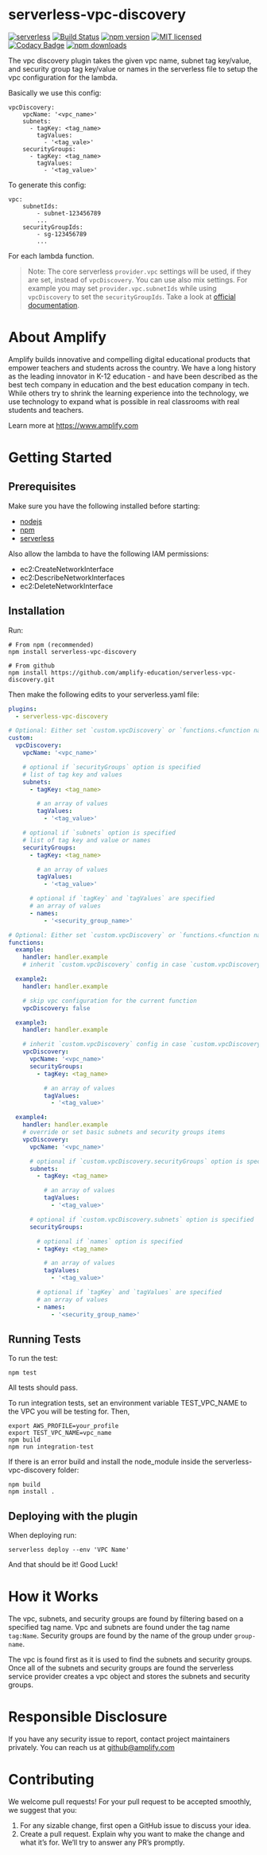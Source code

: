 # serverless-vpc-discovery

[![serverless](http://public.serverless.com/badges/v3.svg)](http://www.serverless.com)
[![Build Status](https://travis-ci.org/amplify-education/serverless-vpc-discovery.svg?branch=master)](https://travis-ci.org/amplify-education/serverless-vpc-discovery)
[![npm version](https://badge.fury.io/js/serverless-vpc-discovery.svg)](https://badge.fury.io/js/serverless-vpc-discovery)
[![MIT licensed](https://img.shields.io/badge/license-MIT-blue.svg)](https://raw.githubusercontent.com/amplify-education/serverless-vpc-discovery/master/LICENSE)
[![Codacy Badge](https://app.codacy.com/project/badge/Grade/8135a66ac35648758d22e242fbdbd732)](https://app.codacy.com/gh/amplify-education/serverless-vpc-discovery/dashboard?utm_source=gh&utm_medium=referral&utm_content=&utm_campaign=Badge_grade)
[![npm downloads](https://img.shields.io/npm/dt/serverless-vpc-discovery.svg?style=flat)](https://www.npmjs.com/package/serverless-vpc-discovery)

The vpc discovery plugin takes the given vpc name, subnet tag key/value, and security group tag key/value or names in
the serverless file to setup the vpc configuration for the lambda.

Basically we use this config:

```
vpcDiscovery:
    vpcName: '<vpc_name>'
    subnets:
      - tagKey: <tag_name>
        tagValues:
          - '<tag_vale>'
    securityGroups:
      - tagKey: <tag_name>
        tagValues:
          - '<tag_value>'
```

To generate this config:

```
vpc:
    subnetIds:
        - subnet-123456789
        ...
    securityGroupIds:
        - sg-123456789
        ...
```

For each lambda function.

> Note: The core serverless `provider.vpc` settings will be used, if they are set, instead of `vpcDiscovery`. You can
> use also mix settings. For example you may set `provider.vpc.subnetIds` while using `vpcDiscovery` to set
> the `securityGroupIds`. Take a look
> at [official documentation](https://www.serverless.com/framework/docs/providers/aws/guide/functions#vpc-configuration).

# About Amplify

Amplify builds innovative and compelling digital educational products that empower teachers and students across the
country. We have a long history as the leading innovator in K-12 education - and have been described as the best tech
company in education and the best education company in tech. While others try to shrink the learning experience into the
technology, we use technology to expand what is possible in real classrooms with real students and teachers.

Learn more at https://www.amplify.com

# Getting Started

## Prerequisites

Make sure you have the following installed before starting:

* [nodejs](https://nodejs.org/en/download/)
* [npm](https://www.npmjs.com/get-npm?utm_source=house&utm_medium=homepage&utm_campaign=free%20orgs&utm_term=Install%20npm)
* [serverless](https://serverless.com/framework/docs/providers/aws/guide/installation/)

Also allow the lambda to have the following IAM permissions:

* ec2:CreateNetworkInterface
* ec2:DescribeNetworkInterfaces
* ec2:DeleteNetworkInterface

## Installation

Run:

```
# From npm (recommended)
npm install serverless-vpc-discovery

# From github
npm install https://github.com/amplify-education/serverless-vpc-discovery.git
```

Then make the following edits to your serverless.yaml file:

```yaml
plugins:
  - serverless-vpc-discovery

# Optional: Either set `custom.vpcDiscovery` or `functions.<function name>.vpcDiscovery`
custom:
  vpcDiscovery:
    vpcName: '<vpc_name>'

    # optional if `securityGroups` option is specified
    # list of tag key and values 
    subnets:
      - tagKey: <tag_name>

        # an array of values
        tagValues:
          - '<tag_value>'

    # optional if `subnets` option is specified
    # list of tag key and value or names
    securityGroups:
      - tagKey: <tag_name>

        # an array of values
        tagValues:
          - '<tag_value>'

      # optional if `tagKey` and `tagValues` are specified
      # an array of values
      - names:
          - '<security_group_name>'

# Optional: Either set `custom.vpcDiscovery` or `functions.<function name>.vpcDiscovery`
functions:
  example:
    handler: handler.example
    # inherit `custom.vpcDiscovery` config in case `custom.vpcDiscovery` is specified

  example2:
    handler: handler.example

    # skip vpc configuration for the current function
    vpcDiscovery: false

  example3:
    handler: handler.example

    # inherit `custom.vpcDiscovery` config in case `custom.vpcDiscovery` is specified and override security group names
    vpcDiscovery:
      vpcName: '<vpc_name>'
      securityGroups:
        - tagKey: <tag_name>

          # an array of values
          tagValues:
            - '<tag_value>'

  example4:
    handler: handler.example
    # override or set basic subnets and security groups items
    vpcDiscovery:
      vpcName: '<vpc_name>'

      # optional if `custom.vpcDiscovery.securityGroups` option is specified
      subnets:
        - tagKey: <tag_name>

          # an array of values
          tagValues:
            - '<tag_value>'

      # optional if `custom.vpcDiscovery.subnets` option is specified
      securityGroups:

        # optional if `names` option is specified
        - tagKey: <tag_name>

          # an array of values
          tagValues:
            - '<tag_value>'

        # optional if `tagKey` and `tagValues` are specified
        # an array of values
        - names:
            - '<security_group_name>'
```

## Running Tests

To run the test:

```
npm test
```

All tests should pass.

To run integration tests, set an environment variable TEST_VPC_NAME to the VPC you will be testing for. Then,

```
export AWS_PROFILE=your_profile
export TEST_VPC_NAME=vpc_name
npm build
npm run integration-test
```

If there is an error build and install the node_module inside the serverless-vpc-discovery folder:

```
npm build
npm install .
```

## Deploying with the plugin

When deploying run:

```
serverless deploy --env 'VPC Name'
```

And that should be it! Good Luck!

# How it Works

The vpc, subnets, and security groups are found by filtering based on a specified tag name.
Vpc and subnets are found under the tag name `tag:Name`.
Security groups are found by the name of the group under `group-name`.

The vpc is found first as it is used to find the subnets and security groups. Once all of the subnets and security
groups are found the serverless service provider creates a vpc object and stores the subnets and security groups.

# Responsible Disclosure

If you have any security issue to report, contact project maintainers privately.
You can reach us at <github@amplify.com>

# Contributing

We welcome pull requests! For your pull request to be accepted smoothly, we suggest that you:

1. For any sizable change, first open a GitHub issue to discuss your idea.
2. Create a pull request. Explain why you want to make the change and what it’s for.
   We’ll try to answer any PR’s promptly.
